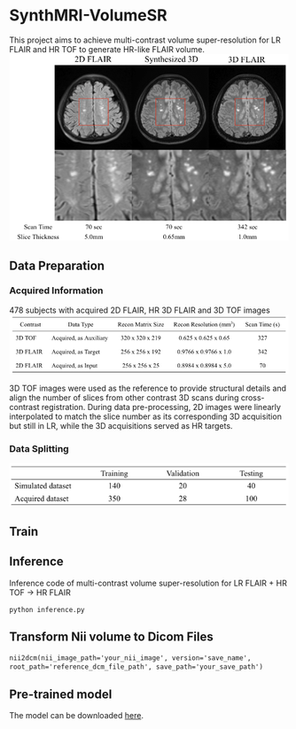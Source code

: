 # SynthMRI-VolumeSR

This project aims to achieve multi-contrast volume super-resolution for LR FLAIR and HR TOF to generate HR-like FLAIR volume.
![image](https://github.com/zhengzhang37/SynthMRI-VolumeSR/blob/main/results.jpg)

## Data Preparation

### Acquired Information
478 subjects with acquired 2D FLAIR, HR 3D FLAIR and 3D TOF images
![image](https://github.com/zhengzhang37/SynthMRI-VolumeSR/blob/main/contrast.jpg)

3D TOF images were used as the reference to provide structural details and align the number of slices from other contrast 3D scans during cross-contrast registration. During data pre-processing, 2D images were linearly interpolated to match the slice number as its corresponding 3D acquisition but still in LR, while the 3D acquisitions served as HR targets.

### Data Splitting
![image](https://github.com/zhengzhang37/SynthMRI-VolumeSR/blob/main/split.jpg)

## Train

## Inference
Inference code of multi-contrast volume super-resolution for LR FLAIR + HR TOF -> HR FLAIR
```
python inference.py
```

## Transform Nii volume to Dicom Files

```
nii2dcm(nii_image_path='your_nii_image', version='save_name', root_path='reference_dcm_file_path', save_path='your_save_path')
```

## Pre-trained model
The model can be downloaded [here](https://drive.google.com/file/d/1MIv3F7bpDnw27ya-pgcFKTTWX9PX23xs/view?usp=sharing).
